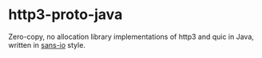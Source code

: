 http3-proto-java
================

Zero-copy, no allocation library implementations of http3 and quic in Java, 
written in [sans-io](https://sans-io.readthedocs.io/) style.